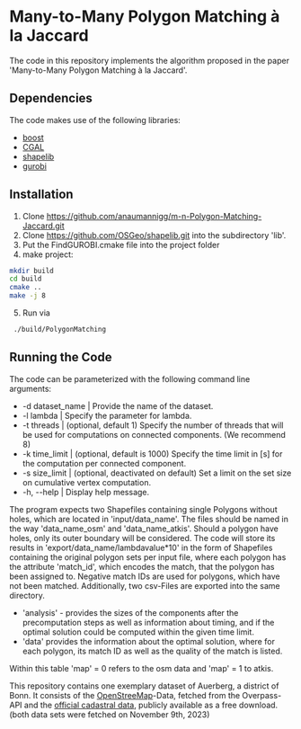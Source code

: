 # Many-to-Many Polygon Matching à la Jaccard

The code in this repository implements the algorithm proposed in the paper 'Many-to-Many Polygon Matching à la Jaccard'.

## Dependencies

The code makes use of the following libraries:

* [boost](https://www.boost.org/)
* [CGAL](https://www.cgal.org/)
* [shapelib](https://github.com/OSGeo/shapelib)
* [gurobi](https://www.gurobi.com/)

## Installation

1. Clone https://github.com/anaumannigg/m-n-Polygon-Matching-Jaccard.git
2. Clone https://github.com/OSGeo/shapelib.git into the subdirectory 'lib'.
3. Put the FindGUROBI.cmake file into the project folder
4. make project:

 ```bash
mkdir build
cd build
cmake ..
make -j 8
```

5. Run via

```bash
 ./build/PolygonMatching
```

## Running the Code
The code can be parameterized with the following command line arguments:

* -d dataset_name   | Provide the name of the dataset.
* -l lambda         | Specify the parameter for lambda.
* -t threads        | (optional, default 1) Specify the number of threads that will be used for computations on connected components. (We recommend 8)
* -k time_limit     | (optional, default is 1000) Specify the time limit in [s] for the computation per connected component.
* -s size_limit     | (optional, deactivated on default) Set a limit on the set size on cumulative vertex computation.
* -h, --help        | Display help message.

The program expects two Shapefiles containing single Polygons without holes, which are located in 'input/data_name'. The files should be named in the way 'data_name_osm' and 'data_name_atkis'.
Should a polygon have holes, only its outer boundary will be considered.
The code will store its results in 'export/data_name/lambdavalue*10' in the form of Shapefiles containing the original polygon sets per input file, where each polygon has the attribute 'match_id', which encodes the match,
that the polygon has been assigned to. Negative match IDs are used for polygons, which have not been matched. Additionally, two csv-Files are exported into the same directory. 

* 'analysis' - provides the sizes of the components after the precomputation steps as well as information about timing, and if the optimal solution could be computed within the given time limit. 
* 'data' provides the information about the optimal solution, where for each polygon, its match ID as well as the quality of the match is listed.

Within this table 'map' = 0 refers to the osm data and 'map' = 1 to atkis.

This repository contains one exemplary dataset of Auerberg, a district of Bonn. It consists of the [OpenStreeMap](https://www.openstreetmap.org/)-Data, fetched from the Overpass-API and the [official cadastral data](https://www.opengeodata.nrw.de/produkte/geobasis/lk/akt/gru_xml/), publicly available as a free download. (both data sets were fetched on November 9th, 2023)
